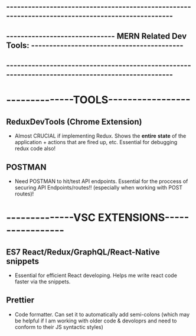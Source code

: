 ## -------------------------------------------------------------------------------------------------
## ------------------------------  MERN Related Dev Tools: ------------------------------------------
## -------------------------------------------------------------------------------------------------



# --------------TOOLS-----------------

## ReduxDevTools (Chrome Extension)

- Almost CRUCIAL if implementing Redux. Shows the **entire** **state** of the application + actions that are fired up, etc. Essential for debugging redux code also!

## POSTMAN 

- Need POSTMAN to hit/test API endpoints. Essential for the proccess of securing API Endpoints/routes!! (especially when working with POST routes)!




# --------------VSC EXTENSIONS-----------------

## ES7 React/Redux/GraphQL/React-Native snippets

- Essential for efficient React developing. Helps me write react code faster via the snippets.

## Prettier 

- Code formatter. Can set it to automatically add semi-colons (which may be helpful if I am working with older code & devoloprs and need to conform to their JS syntactic styles)

